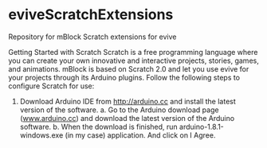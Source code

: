 # eviveScratchExtensions
Repository for mBlock Scratch extensions for evive

Getting Started with Scratch
Scratch is a free programming language where you can create your own innovative and interactive projects, stories, games, and animations. mBlock is based on Scratch 2.0 and let you use evive for your projects through its Arduino plugins.
Follow the following steps to configure Scratch for use:
1. Download Arduino IDE from http://arduino.cc and install the latest version of the software.
a. Go to the Arduino download page (www.arduino.cc) and download the latest version of the Arduino software.
b. When the download is finished, run arduino-1.8.1-windows.exe (in my case) application. And click on I Agree.

